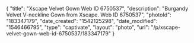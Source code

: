 {
    "title": "Xscape Velvet Gown Web ID 6750537",
    "description": "Burgandy Velvet V-neckline Gown from Xscape. Web ID 6750537",
    "photoId": "183347179",
    "date_created": "1542125298",
    "date_modified": "1546466795",
    "type": "captivate",
    "layout": "photo",
    "url": "\/p\/xscape-velvet-gown-web-id-6750537\/183347179"
}